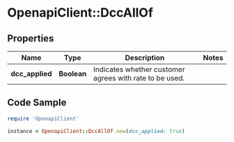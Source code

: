 # OpenapiClient::DccAllOf

## Properties

Name | Type | Description | Notes
------------ | ------------- | ------------- | -------------
**dcc_applied** | **Boolean** | Indicates whether customer agrees with rate to be used. | 

## Code Sample

```ruby
require 'OpenapiClient'

instance = OpenapiClient::DccAllOf.new(dcc_applied: true)
```


